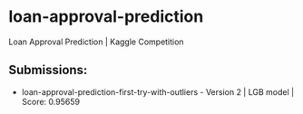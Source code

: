 # loan-approval-prediction
Loan Approval Prediction | Kaggle Competition

## Submissions:
- loan-approval-prediction-first-try-with-outliers - Version 2 | LGB model | Score: 0.95659
